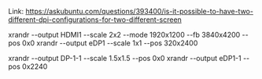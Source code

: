 
Link: 
https://askubuntu.com/questions/393400/is-it-possible-to-have-two-different-dpi-configurations-for-two-different-screen

xrandr --output HDMI1 --scale 2x2 --mode 1920x1200 --fb 3840x4200 --pos 0x0
xrandr --output eDP1 --scale 1x1 --pos 320x2400

xrandr --output DP-1-1 --scale 1.5x1.5 --pos 0x0
xrandr --output eDP1-1 --pos 0x2240

